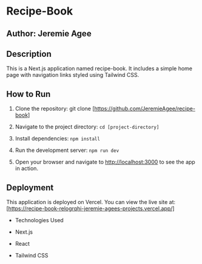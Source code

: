 # Recipe-Book



## Author: Jeremie Agee



## Description 

 

This is a Next.js application named recipe-book. It includes a simple home page with navigation links styled using Tailwind CSS.



## How to Run



1. Clone the repository: git clone [https://github.com/JeremieAgee/recipe-book]

2. Navigate to the project directory: `cd [project-directory]`

3. Install dependencies: `npm install`

4. Run the development server: `npm run dev`

5. Open your browser and navigate to [http://localhost:3000](http://localhost:3000) to see the app in action.



## Deployment



This application is deployed on Vercel. You can view the live site at: [https://recipe-book-relogrqhi-jeremie-agees-projects.vercel.app/]



- Technologies Used

- Next.js

- React

- Tailwind CSS
